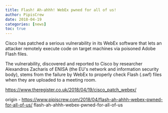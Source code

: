 ```yaml
---
title: Flash! Ah-ahhh! WebEx pwned for all of us!
author: PipisCrew
date: 2018-04-19
categories: [news]
toc: true
---
```


Cisco has patched a serious vulnerability in its WebEx software that lets an attacker remotely execute code on target machines via poisoned Adobe Flash files.

The vulnerability, discovered and reported to Cisco by researcher Alexandros Zacharis of ENISA (the EU's network and information security body), stems from the failure by WebEx to properly check Flash (.swf) files when they are uploaded to a meeting room.

https://www.theregister.co.uk/2018/04/19/cisco_patch_webex/

origin - https://www.pipiscrew.com/2018/04/flash-ah-ahhh-webex-pwned-for-all-of-us/ flash-ah-ahhh-webex-pwned-for-all-of-us
